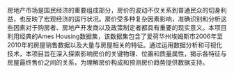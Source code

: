 房地产市场是国民经济的重要组成部分，房价的波动不仅关系到普通民众的切身利益，也反映了宏观经济的运行状况。房价受多种复杂因素影响，准确识别和分析这些因素对于购房者、房地产开发商以及政策制定者都具有重要的现实意义。本项目利用经典的Ames Housing数据集，该数据集包含了爱荷华州埃姆斯市2006年至2010年的房屋销售数据以及大量与房屋相关的特征。通过运用数据分析和可视化技术，本项目旨在深入探索影响房价的关键物理、位置和质量属性，揭示各特征与房屋最终售价之间的关系，为理解房价构成和预测房价趋势提供数据支持。
